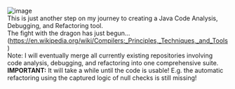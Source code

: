 ![image](https://github.com/Freya-Ebba-Christ/JavaCodeAnalysisTool/assets/57752514/83f97eda-9145-4d59-a486-dd8bc77f9406)
<br>
This is just another step on my journey to creating a Java Code Analysis, Debugging, and Refactoring tool.
<br>
The fight with the dragon has just begun... (https://en.wikipedia.org/wiki/Compilers:_Principles,_Techniques,_and_Tools)
<br>
Note: I will eventually merge all currently existing repositories involving code analysis, debugging, and refactoring into one comprehensive suite.
<br>
<b>IMPORTANT:</b> It will take a while until the code is usable! E.g. the automatic refactoring using the captured logic of null checks is still missing!

